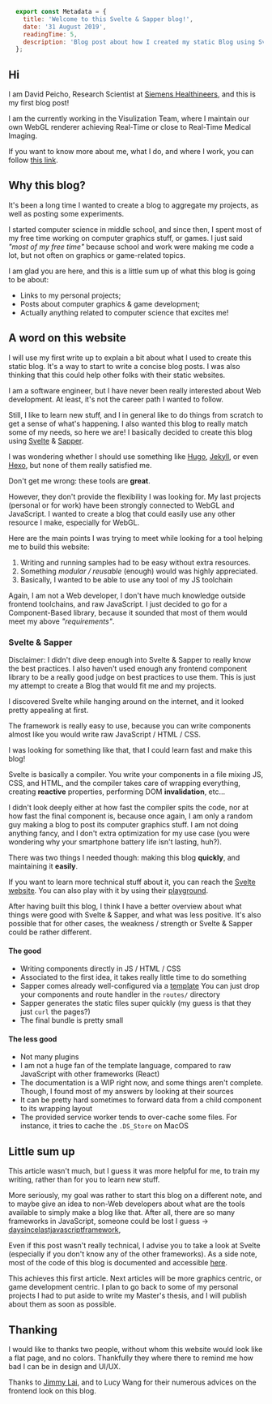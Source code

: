 ```js module
  export const Metadata = {
    title: 'Welcome to this Svelte & Sapper blog!',
    date: '31 August 2019',
    readingTime: 5,
    description: 'Blog post about how I created my static Blog using Svelte & Sapper. You may learn about a new framework!'
  };
```

## Hi

I am David Peicho, Research Scientist at [Siemens Healthineers](https://www.siemens-healthineers.com),
and this is my first blog post!

I am the currently working in the Visulization Team, where I maintain our own
WebGL renderer achieving Real-Time or close to Real-Time Medical Imaging.

If you want to know more about me, what I do, and where I work, you can follow
[this link](/about).

## Why this blog?

It's been a long time I wanted to create a blog to aggregate my projects, as
well as posting some experiments.

I started computer science in middle school, and since then, I spent most of
my free time working on computer graphics stuff, or games. I just said
*"most of my free time"* because school and work were making me code a lot,
but not often on graphics or game-related topics.


I am glad you are here, and this is a little sum up of what this blog is
going to be about:
* Links to my personal projects;
* Posts about computer graphics & game development;
* Actually anything related to computer science that excites me!

## A word on this website

I will use my first write up to explain a bit about what I used to create this static
blog. It's a way to start to write a concise blog posts. I was also thinking
that this could help other folks with their static websites.

I am a software engineer, but I have never been really interested about Web
development. At least, it's not the career path I wanted to follow.

Still, I like to learn new stuff, and I in general like to do things from
scratch to get a sense of what's happening. I also wanted this blog to really
match some of my needs, so here we are! I basically decided to create this
blog using [Svelte](https://svelte.dev) & [Sapper](https://sapper.svelte.dev).

I was wondering whether I should use something like
[Hugo](https://gohugo.io), [Jekyll](https://jekyllrb.com), or even [Hexo](https://hexo.io),
but none of them really satisfied me.

Don't get me wrong: these tools are **great**.

However, they don't provide the flexibility I was looking for.
My last projects (personal or for work) have been strongly connected to
WebGL and JavaScript.
I wanted to create a blog that could easily use any other resource I make,
especially for WebGL.

Here are the main points I was trying to meet while looking for a tool helping
me to build this website:

1. Writing and running samples had to be easy without extra resources.
2. Something *modular / reusable* (enough) would was highly appreciated.
3. Basically, I wanted to be able to use any tool of my JS toolchain

Again, I am not a Web developer, I don't have much knowledge outside frontend
toolchains, and raw JavaScript. I just decided to go for a Component-Based
library, because it sounded that most of them would meet my above *"requirements"*.

### Svelte & Sapper

<p class='warn'>
  Disclaimer: I didn't dive deep enough into Svelte & Sapper to really know
  the best practices.
  I also haven't used enough any frontend component library
  to be a really good judge on best practices to use them.
  This is just my attempt to create a Blog that would fit me and my projects.
</p>

I discovered Svelte while hanging around on the internet, and it looked
pretty appealing at first.

The framework is really easy to use, because you can write components almost
like you would write raw JavaScript / HTML / CSS.

I was looking for something like that, that I could learn fast and make this blog!

Svelte is basically a compiler. You write your components in a file mixing JS,
CSS, and HTML, and the compiler takes care of wrapping everything, creating
**reactive** properties, performing DOM **invalidation**, etc...

I didn't look deeply either at how fast the compiler spits the code, nor at
how fast the final component is, because once again, I am only a random guy
making a blog to post its computer graphics stuff. I am not doing anything fancy,
and I don't extra optimization for my use case (you were wondering why your smartphone battery life isn't lasting, huh?).

There was two things I needed though: making this blog **quickly**, and maintaining it
**easily**.

If you want to learn more technical stuff about it, you can reach the
[Svelte website](https://svelte.dev). You can also play with it by using their
[playground](https://svelte.dev/examples).

After having built this blog, I think I have a better overview about what things
were good with Svelte & Sapper, and what was less positive. It's also possible
that for other cases, the weakness / strength or Svelte & Sapper could be rather
different.

#### The good

* Writing components directly in JS / HTML / CSS
* Associated to the first idea, it takes really little time to do something
* Sapper comes already well-configured via a [template](https://github.com/sveltejs/sapper-template)
You can just drop your components and route handler in the `routes/` directory
* Sapper generates the static files super quickly (my guess is that they just `curl` the pages?)
* The final bundle is pretty small

#### The less good

* Not many plugins
* I am not a huge fan of the template language, compared to raw JavaScript with
other frameworks (React)
* The documentation is a WIP right now, and some things aren't complete. Though,
I found most of my answers by looking at their sources
* It can be pretty hard sometimes to forward data from a child component to
its wrapping layout
* The provided service worker tends to over-cache some files.
For instance, it tries to cache the `.DS_Store` on MacOS

## Little sum up

This article wasn't much, but I guess it was more helpful for me, to train my
writing, rather than for you to learn new stuff.

More seriously, my goal was rather to start this blog on a different note,
and to maybe give an idea to non-Web developers about what are the tools available
to simply make a blog like that. After all, there are so many frameworks in JavaScript,
someone could be lost I guess → [daysincelastjavascriptframework](https://dayssincelastjavascriptframework.com),

Even if this post wasn't really technical, I advise you to take
a look at Svelte (especially if you don't know any of the other frameworks).
As a side note, most of the code of this blog is documented
and accessible [here](https://github.com/DavidPeicho/davidpeicho.github.io).

This achieves this first article. Next articles will be more graphics centric,
or game development centric. I plan to go back to some of my personal projects
I had to put aside to write my Master's thesis, and I will publish about them
as soon as possible.

## Thanking

I would like to thanks two people, without whom this website would look like a
flat page, and no colors. Thankfully they where there to remind me how
bad I can be in design and UI/UX.

Thanks to [Jimmy Lai](https://github.com/feedthejim/), and to Lucy Wang for their
numerous advices on the frontend look on this blog.

